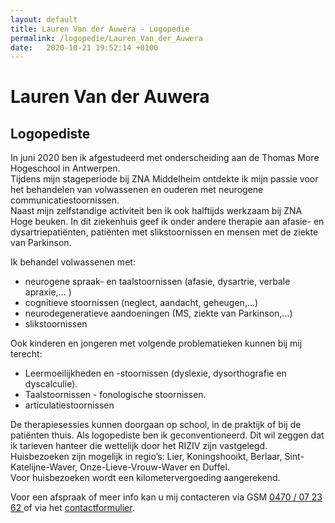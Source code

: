 ```yaml
---
layout: default
title: Lauren Van der Auwera - Logopedie 
permalink: /logopedie/Lauren_Van_der_Auwera 
date:   2020-10-21 19:52:14 +0100
---
```

# Lauren Van der Auwera

## Logopediste

<!-- <picture class="portret">
	<source srcset="/img/LaurenVanderAuwera_desktop_300x516.jpg" media="(min-width: 769px)">
	<img srcset="/img/LaurenVanderAuwera_mobile_404x346.jpg" alt="Lauren Van der Auwera">
</picture>  -->

In juni 2020 ben ik afgestudeerd met onderscheiding aan de Thomas More Hogeschool in Antwerpen.  
Tijdens mijn stageperiode bij ZNA Middelheim ontdekte ik mijn passie voor het behandelen van volwassenen en ouderen met neurogene communicatiestoornissen.  
Naast mijn zelfstandige activiteit ben ik ook halftijds werkzaam bij ZNA Hoge beuken. In dit ziekenhuis geef ik onder andere therapie aan afasie- en dysartriepatiënten, patiënten met slikstoornissen en mensen met de ziekte van Parkinson.  
  
Ik behandel volwassenen met:  

- neurogene spraak- en taalstoornissen (afasie, dysartrie, verbale apraxie,… )  
- cognitieve stoornissen (neglect, aandacht, geheugen,…)  
- neurodegeneratieve aandoeningen (MS, ziekte van Parkinson,…)  
- slikstoornissen  

Ook kinderen en jongeren met volgende problematieken kunnen bij mij terecht:  

- Leermoeilijkheden en -stoornissen (dyslexie, dysorthografie en dyscalculie).  
- Taalstoornissen - fonologische stoornissen.  
- articulatiestoornissen  

De therapiesessies kunnen doorgaan op school, in de praktijk of bij de patiënten thuis.
Als logopediste ben ik geconventioneerd. Dit wil zeggen dat ik tarieven hanteer die wettelijk door het RIZIV zijn vastgelegd.  
Huisbezoeken zijn mogelijk in regio’s: Lier, Koningshooikt, Berlaar, Sint-Katelijne-Waver, Onze-Lieve-Vrouw-Waver en Duffel.  
Voor huisbezoeken wordt een kilometervergoeding aangerekend.  
  
Voor een afspraak of meer info kan u mij contacteren via GSM <a href="tel:+32470072362" itemprop="telephone"> 0470 / 07 23 62 </a> of via het [contactformulier](/contact.html).  
  